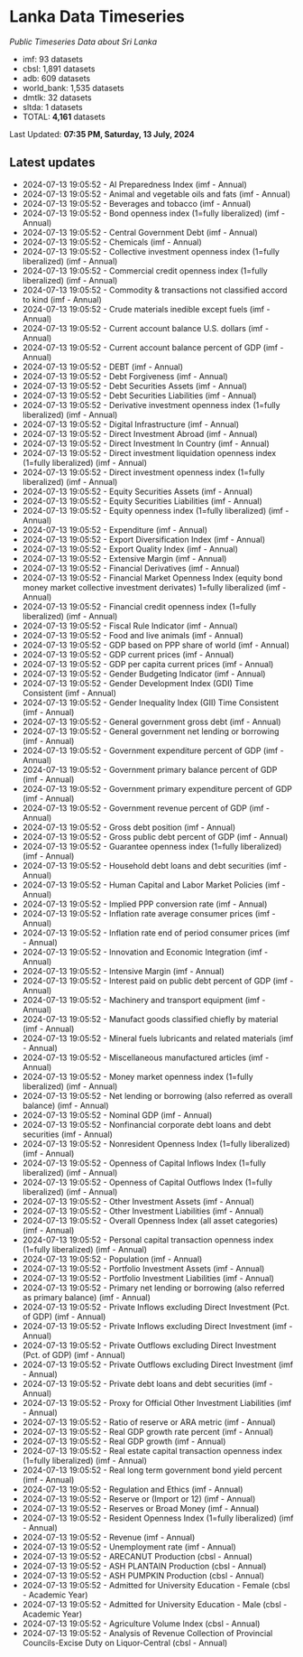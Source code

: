 # Lanka Data Timeseries
*Public Timeseries Data about Sri Lanka*

* imf: 93 datasets
* cbsl: 1,891 datasets
* adb: 609 datasets
* world_bank: 1,535 datasets
* dmtlk: 32 datasets
* sltda: 1 datasets
* TOTAL: **4,161** datasets

Last Updated: **07:35 PM, Saturday, 13 July, 2024**

## Latest updates

* 2024-07-13 19:05:52 - AI Preparedness Index (imf - Annual)
* 2024-07-13 19:05:52 - Animal and vegetable oils and fats (imf - Annual)
* 2024-07-13 19:05:52 - Beverages and tobacco (imf - Annual)
* 2024-07-13 19:05:52 - Bond openness index (1=fully liberalized) (imf - Annual)
* 2024-07-13 19:05:52 - Central Government Debt (imf - Annual)
* 2024-07-13 19:05:52 - Chemicals (imf - Annual)
* 2024-07-13 19:05:52 - Collective investment openness index (1=fully liberalized) (imf - Annual)
* 2024-07-13 19:05:52 - Commercial credit openness index (1=fully liberalized) (imf - Annual)
* 2024-07-13 19:05:52 - Commodity & transactions not classified accord to kind (imf - Annual)
* 2024-07-13 19:05:52 - Crude materials inedible except fuels (imf - Annual)
* 2024-07-13 19:05:52 - Current account balance U.S. dollars (imf - Annual)
* 2024-07-13 19:05:52 - Current account balance percent of GDP (imf - Annual)
* 2024-07-13 19:05:52 - DEBT (imf - Annual)
* 2024-07-13 19:05:52 - Debt Forgiveness (imf - Annual)
* 2024-07-13 19:05:52 - Debt Securities Assets (imf - Annual)
* 2024-07-13 19:05:52 - Debt Securities Liabilities (imf - Annual)
* 2024-07-13 19:05:52 - Derivative investment openness index (1=fully liberalized) (imf - Annual)
* 2024-07-13 19:05:52 - Digital Infrastructure (imf - Annual)
* 2024-07-13 19:05:52 - Direct Investment Abroad (imf - Annual)
* 2024-07-13 19:05:52 - Direct Investment In Country (imf - Annual)
* 2024-07-13 19:05:52 - Direct investment liquidation openness index (1=fully liberalized) (imf - Annual)
* 2024-07-13 19:05:52 - Direct investment openness index (1=fully liberalized) (imf - Annual)
* 2024-07-13 19:05:52 - Equity Securities Assets (imf - Annual)
* 2024-07-13 19:05:52 - Equity Securities Liabilities (imf - Annual)
* 2024-07-13 19:05:52 - Equity openness index (1=fully liberalized) (imf - Annual)
* 2024-07-13 19:05:52 - Expenditure (imf - Annual)
* 2024-07-13 19:05:52 - Export Diversification Index (imf - Annual)
* 2024-07-13 19:05:52 - Export Quality Index (imf - Annual)
* 2024-07-13 19:05:52 - Extensive Margin (imf - Annual)
* 2024-07-13 19:05:52 - Financial Derivatives (imf - Annual)
* 2024-07-13 19:05:52 - Financial Market Openness Index (equity bond money market collective investment derivates) 1=fully liberalized (imf - Annual)
* 2024-07-13 19:05:52 - Financial credit openness index (1=fully liberalized) (imf - Annual)
* 2024-07-13 19:05:52 - Fiscal Rule Indicator (imf - Annual)
* 2024-07-13 19:05:52 - Food and live animals (imf - Annual)
* 2024-07-13 19:05:52 - GDP based on PPP share of world (imf - Annual)
* 2024-07-13 19:05:52 - GDP current prices (imf - Annual)
* 2024-07-13 19:05:52 - GDP per capita current prices (imf - Annual)
* 2024-07-13 19:05:52 - Gender Budgeting Indicator (imf - Annual)
* 2024-07-13 19:05:52 - Gender Development Index (GDI) Time Consistent (imf - Annual)
* 2024-07-13 19:05:52 - Gender Inequality Index (GII) Time Consistent (imf - Annual)
* 2024-07-13 19:05:52 - General government gross debt (imf - Annual)
* 2024-07-13 19:05:52 - General government net lending or borrowing (imf - Annual)
* 2024-07-13 19:05:52 - Government expenditure percent of GDP (imf - Annual)
* 2024-07-13 19:05:52 - Government primary balance percent of GDP (imf - Annual)
* 2024-07-13 19:05:52 - Government primary expenditure percent of GDP (imf - Annual)
* 2024-07-13 19:05:52 - Government revenue percent of GDP (imf - Annual)
* 2024-07-13 19:05:52 - Gross debt position (imf - Annual)
* 2024-07-13 19:05:52 - Gross public debt percent of GDP (imf - Annual)
* 2024-07-13 19:05:52 - Guarantee openness index (1=fully liberalized) (imf - Annual)
* 2024-07-13 19:05:52 - Household debt loans and debt securities (imf - Annual)
* 2024-07-13 19:05:52 - Human Capital and Labor Market Policies (imf - Annual)
* 2024-07-13 19:05:52 - Implied PPP conversion rate (imf - Annual)
* 2024-07-13 19:05:52 - Inflation rate average consumer prices (imf - Annual)
* 2024-07-13 19:05:52 - Inflation rate end of period consumer prices (imf - Annual)
* 2024-07-13 19:05:52 - Innovation and Economic Integration (imf - Annual)
* 2024-07-13 19:05:52 - Intensive Margin (imf - Annual)
* 2024-07-13 19:05:52 - Interest paid on public debt percent of GDP (imf - Annual)
* 2024-07-13 19:05:52 - Machinery and transport equipment (imf - Annual)
* 2024-07-13 19:05:52 - Manufact goods classified chiefly by material (imf - Annual)
* 2024-07-13 19:05:52 - Mineral fuels lubricants and related materials (imf - Annual)
* 2024-07-13 19:05:52 - Miscellaneous manufactured articles (imf - Annual)
* 2024-07-13 19:05:52 - Money market openness index (1=fully liberalized) (imf - Annual)
* 2024-07-13 19:05:52 - Net lending or borrowing (also referred as overall balance) (imf - Annual)
* 2024-07-13 19:05:52 - Nominal GDP (imf - Annual)
* 2024-07-13 19:05:52 - Nonfinancial corporate debt loans and debt securities (imf - Annual)
* 2024-07-13 19:05:52 - Nonresident Openness Index (1=fully liberalized) (imf - Annual)
* 2024-07-13 19:05:52 - Openness of Capital Inflows Index (1=fully liberalized) (imf - Annual)
* 2024-07-13 19:05:52 - Openness of Capital Outflows Index (1=fully liberalized) (imf - Annual)
* 2024-07-13 19:05:52 - Other Investment Assets (imf - Annual)
* 2024-07-13 19:05:52 - Other Investment Liabilities (imf - Annual)
* 2024-07-13 19:05:52 - Overall Openness Index (all asset categories) (imf - Annual)
* 2024-07-13 19:05:52 - Personal capital transaction openness index (1=fully liberalized) (imf - Annual)
* 2024-07-13 19:05:52 - Population (imf - Annual)
* 2024-07-13 19:05:52 - Portfolio Investment Assets (imf - Annual)
* 2024-07-13 19:05:52 - Portfolio Investment Liabilities (imf - Annual)
* 2024-07-13 19:05:52 - Primary net lending or borrowing (also referred as primary balance) (imf - Annual)
* 2024-07-13 19:05:52 - Private Inflows excluding Direct Investment (Pct. of GDP) (imf - Annual)
* 2024-07-13 19:05:52 - Private Inflows excluding Direct Investment (imf - Annual)
* 2024-07-13 19:05:52 - Private Outflows excluding Direct Investment (Pct. of GDP) (imf - Annual)
* 2024-07-13 19:05:52 - Private Outflows excluding Direct Investment (imf - Annual)
* 2024-07-13 19:05:52 - Private debt loans and debt securities (imf - Annual)
* 2024-07-13 19:05:52 - Proxy for Official Other Investment Liabilities (imf - Annual)
* 2024-07-13 19:05:52 - Ratio of reserve or ARA metric (imf - Annual)
* 2024-07-13 19:05:52 - Real GDP growth rate percent (imf - Annual)
* 2024-07-13 19:05:52 - Real GDP growth (imf - Annual)
* 2024-07-13 19:05:52 - Real estate capital transaction openness index (1=fully liberalized) (imf - Annual)
* 2024-07-13 19:05:52 - Real long term government bond yield percent (imf - Annual)
* 2024-07-13 19:05:52 - Regulation and Ethics (imf - Annual)
* 2024-07-13 19:05:52 - Reserve or (Import or 12) (imf - Annual)
* 2024-07-13 19:05:52 - Reserves or Broad Money (imf - Annual)
* 2024-07-13 19:05:52 - Resident Openness Index (1=fully liberalized) (imf - Annual)
* 2024-07-13 19:05:52 - Revenue (imf - Annual)
* 2024-07-13 19:05:52 - Unemployment rate (imf - Annual)
* 2024-07-13 19:05:52 - ARECANUT Production (cbsl - Annual)
* 2024-07-13 19:05:52 - ASH PLANTAIN Production (cbsl - Annual)
* 2024-07-13 19:05:52 - ASH PUMPKIN Production (cbsl - Annual)
* 2024-07-13 19:05:52 - Admitted for University Education - Female (cbsl - Academic Year)
* 2024-07-13 19:05:52 - Admitted for University Education - Male (cbsl - Academic Year)
* 2024-07-13 19:05:52 - Agriculture Volume Index (cbsl - Annual)
* 2024-07-13 19:05:52 - Analysis of Revenue Collection of Provincial Councils-Excise Duty on Liquor-Central (cbsl - Annual)